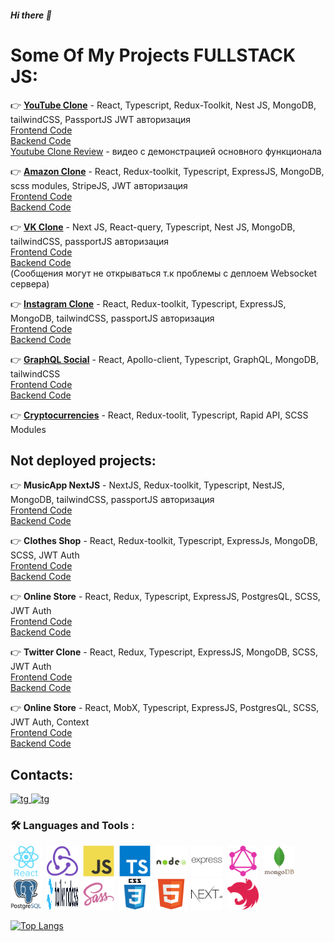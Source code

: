 ##### Hi there 👋
# Some Of My Projects FULLSTACK JS:

:point_right: **[YouTube Clone](https://animated-taiyaki-a533ea.netlify.app/)** - React, Typescript, Redux-Toolkit, Nest JS, MongoDB, tailwindCSS, PassportJS JWT авторизация\
[Frontend Code](https://github.com/babinm1h/youtube-frontend)\
[Backend Code](https://github.com/babinm1h/youtube-backend)\
[Youtube Clone Review](https://youtu.be/nLtkrryfZxU) - видео с демонстрацией основного функционала

:point_right: **[Amazon Clone](https://effulgent-cuchufli-62f90c.netlify.app/)** - React, Redux-toolkit, Typescript, ExpressJS, MongoDB, scss modules, StripeJS, JWT авторизация\
[Frontend Code](https://github.com/babinm1h/amazonClone-frontend)\
[Backend Code](https://github.com/babinm1h/amazonClone-backend)


:point_right: **[VK Clone](https://vk-frontend-six.vercel.app/)** - Next JS, React-query, Typescript, Nest JS, MongoDB, tailwindCSS, passportJS авторизация\
[Frontend Code](https://github.com/babinm1h/vk-frontend)\
[Backend Code](https://github.com/babinm1h/vk-backend)\
(Сообщения могут не открываться т.к проблемы с деплоем Websocket сервера)


:point_right: **[Instagram Clone](https://neon-rolypoly-972222.netlify.app/)** - React, Redux-toolkit, Typescript, ExpressJS, MongoDB, tailwindCSS, passportJS авторизация\
[Frontend Code](https://github.com/babinm1h/instagramClone-frontend)\
[Backend Code](https://github.com/babinm1h/instagamClone-backend)


:point_right: **[GraphQL Social](https://iridescent-lily-dd5cb1.netlify.app/)** - React, Apollo-client, Typescript, GraphQL, MongoDB, tailwindCSS\
[Frontend Code](https://github.com/babinm1h/graphQL-social-frontend)\
[Backend Code](https://github.com/babinm1h/graphQL-social-backend)

:point_right: **[Cryptocurrencies](https://peppy-swan-d7562a.netlify.app/)** - React, Redux-toolit, Typescript, Rapid API, SCSS Modules


## Not deployed projects:
:point_right: **MusicApp NextJS** - NextJS, Redux-toolkit, Typescript, NestJS, MongoDB, tailwindCSS, passportJS авторизация\
[Frontend Code](https://github.com/babinm1h/musicApp-frontend)\
[Backend Code](https://github.com/babinm1h/musicApp-nestJS-backend)


:point_right: **Clothes Shop** - React, Redux-toolkit, Typescript, ExpressJs, MongoDB, SCSS, JWT Auth\
[Frontend Code](https://github.com/babinm1h/clothesShop-frontend)\
[Backend Code](https://github.com/babinm1h/clothesSchop-backend)

:point_right: **Online Store** - React, Redux, Typescript, ExpressJS, PostgresQL, SCSS, JWT Auth\
[Frontend Code](https://github.com/babinm1h/sh0p-frontend)\
[Backend Code](https://github.com/babinm1h/sh0p-backend)


:point_right: **Twitter Clone** - React, Redux, Typescript, ExpressJS, MongoDB, SCSS, JWT Auth\
[Frontend Code](https://github.com/babinm1h/twitter-clone)\
[Backend Code](https://github.com/babinm1h/twitter-clone-backend)


:point_right: **Online Store** - React, MobX, Typescript, ExpressJS, PostgresQL, SCSS, JWT Auth, Context\
[Frontend Code](https://github.com/babinm1h/shop-PSQL-frontend)\
[Backend Code](https://github.com/babinm1h/shop-PSQL-backend)


## Contacts:
<div id="badges">
  <a href="https://t.me/m1hbbn" target="_blank">
  <img src="https://img.shields.io/badge/Telegram-2CA5E0?style=for-the-badge&logo=telegram&logoColor=white" alt="tg"/>
  </a>
  <a href="https://vk.com/id308818932"target="_blank">
  <img src="https://img.shields.io/badge/вконтакте-%232E87FB.svg?&style=for-the-badge&logo=vk&logoColor=white" alt="tg"/>
  </a>
</div>

### :hammer_and_wrench: Languages and Tools :
  <img src="https://github.com/devicons/devicon/blob/master/icons/react/react-original-wordmark.svg" title="React" alt="React" width="50" height="50"/>&nbsp;
  <img src="https://raw.githubusercontent.com/devicons/devicon/1119b9f84c0290e0f0b38982099a2bd027a48bf1/icons/redux/redux-original.svg" title="Redux" alt="Redux" width="50" height="50"/>&nbsp;
  <img src="https://raw.githubusercontent.com/devicons/devicon/1119b9f84c0290e0f0b38982099a2bd027a48bf1/icons/javascript/javascript-original.svg" title="js" alt="js" width="50" height="50"/>&nbsp;
  <img src="https://raw.githubusercontent.com/devicons/devicon/1119b9f84c0290e0f0b38982099a2bd027a48bf1/icons/typescript/typescript-original.svg" title="ts" alt="ts" width="50" height="50"/>&nbsp;
  <img src="https://raw.githubusercontent.com/devicons/devicon/1119b9f84c0290e0f0b38982099a2bd027a48bf1/icons/nodejs/nodejs-original-wordmark.svg" title="node" alt="node" width="50" height="50"/>&nbsp;
  <img src="https://raw.githubusercontent.com/devicons/devicon/1119b9f84c0290e0f0b38982099a2bd027a48bf1/icons/express/express-original-wordmark.svg" title="express" alt="express" width="50" height="50"/>&nbsp;
  <img src="https://raw.githubusercontent.com/devicons/devicon/1119b9f84c0290e0f0b38982099a2bd027a48bf1/icons/graphql/graphql-plain.svg" title="graphql" alt="graphql" width="50" height="50"/>&nbsp;
  <img src="https://raw.githubusercontent.com/devicons/devicon/1119b9f84c0290e0f0b38982099a2bd027a48bf1/icons/mongodb/mongodb-original-wordmark.svg" title="mongo" alt="mongo" width="50" height="50"/>&nbsp;
  <img src="https://raw.githubusercontent.com/devicons/devicon/1119b9f84c0290e0f0b38982099a2bd027a48bf1/icons/postgresql/postgresql-original-wordmark.svg" title="psql" alt="psql" width="50" height="50"/>&nbsp;
  <img src="https://raw.githubusercontent.com/devicons/devicon/1119b9f84c0290e0f0b38982099a2bd027a48bf1/icons/tailwindcss/tailwindcss-original-wordmark.svg" title="tailwind" alt="tailwind" width="50" height="50"/>&nbsp;
  <img src="https://raw.githubusercontent.com/devicons/devicon/1119b9f84c0290e0f0b38982099a2bd027a48bf1/icons/sass/sass-original.svg" title="scss" alt="scss" width="50" height="50"/>&nbsp;
  <img src="https://raw.githubusercontent.com/devicons/devicon/1119b9f84c0290e0f0b38982099a2bd027a48bf1/icons/css3/css3-original-wordmark.svg" title="css" alt="React" width="50" height="50"/>&nbsp;
  <img src="https://raw.githubusercontent.com/devicons/devicon/1119b9f84c0290e0f0b38982099a2bd027a48bf1/icons/html5/html5-original.svg" title="html" alt="html" width="50" height="50"/>&nbsp;
  <img src="https://raw.githubusercontent.com/devicons/devicon/1119b9f84c0290e0f0b38982099a2bd027a48bf1/icons/nextjs/nextjs-original-wordmark.svg" title="next" alt="next" width="50" height="50"/>&nbsp;
  <img src="https://raw.githubusercontent.com/devicons/devicon/1119b9f84c0290e0f0b38982099a2bd027a48bf1/icons/nestjs/nestjs-plain.svg" title="nest" alt="nest" width="50" height="50"/>&nbsp;


  [![Top Langs](https://github-readme-stats.vercel.app/api/top-langs/?username=babinm1h&layout=compact)](https://github.com/babinm1h/github-readme-stats)
